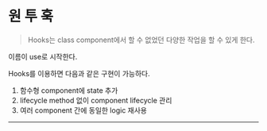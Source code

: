 # 원 투 훅

> Hooks는 class component에서 할 수 없었던 다양한 작업을 할 수 있게 한다.

이름이 use로 시작한다.

Hooks를 이용하면 다음과 같은 구현이 가능하다.

1. 함수형 component에 state 추가
2. lifecycle method 없이 component lifecycle 관리
3. 여러 component 간에 동일한 logic 재사용

---
